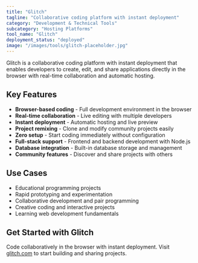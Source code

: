 ```yaml
---
title: "Glitch"
tagline: "Collaborative coding platform with instant deployment"
category: "Development & Technical Tools"
subcategory: "Hosting Platforms"
tool_name: "Glitch"
deployment_status: "deployed"
image: "/images/tools/glitch-placeholder.jpg"
---
```

Glitch is a collaborative coding platform with instant deployment that enables developers to create, edit, and share applications directly in the browser with real-time collaboration and automatic hosting.

## Key Features

- **Browser-based coding** - Full development environment in the browser
- **Real-time collaboration** - Live editing with multiple developers
- **Instant deployment** - Automatic hosting and live preview
- **Project remixing** - Clone and modify community projects easily
- **Zero setup** - Start coding immediately without configuration
- **Full-stack support** - Frontend and backend development with Node.js
- **Database integration** - Built-in database storage and management
- **Community features** - Discover and share projects with others

## Use Cases

- Educational programming projects
- Rapid prototyping and experimentation
- Collaborative development and pair programming
- Creative coding and interactive projects
- Learning web development fundamentals

## Get Started with Glitch

Code collaboratively in the browser with instant deployment. Visit [glitch.com](https://glitch.com) to start building and sharing projects.